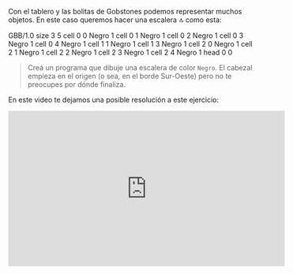 Con el tablero y las bolitas de Gobstones podemos representar muchos objetos. En este caso queremos hacer una escalera :top: como esta:

<gs-board>
        GBB/1.0
        size 3 5
        cell 0 0 Negro 1
        cell 0 1 Negro 1
        cell 0 2 Negro 1
        cell 0 3 Negro 1
        cell 0 4 Negro 1
        cell 1 1 Negro 1
        cell 1 3 Negro 1
        cell 2 0 Negro 1
        cell 2 1 Negro 1
        cell 2 2 Negro 1
        cell 2 3 Negro 1
        cell 2 4 Negro 1
        head 0 0
</gs-board>

> Creá un programa que dibuje una escalera de color `Negro`. El cabezal empieza en el origen (o sea, en el borde Sur-Oeste) pero no te preocupes por dónde finaliza.

En este video te dejamos una posible resolución a este ejercicio:

<iframe width="560" height="315" src="https://www.youtube.com/embed/Thn26aLkkbE" title="YouTube video player" frameborder="0" allow="accelerometer; autoplay; clipboard-write; encrypted-media; gyroscope; picture-in-picture" allowfullscreen></iframe>

<style>
  .mu-mono-dropdown {
    display: none;
  }
</style>